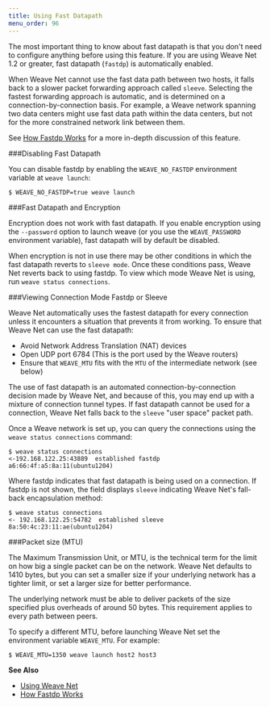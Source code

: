 ```yaml
---
title: Using Fast Datapath
menu_order: 96
---
```



The most important thing to know about fast datapath is that you don't need to configure anything before using this feature. If you are using Weave Net 1.2 or greater, fast datapath (`fastdp`) is automatically enabled.

When Weave Net cannot use the fast data path between two hosts, it falls back to a slower packet forwarding approach called `sleeve`. Selecting the fastest forwarding approach is automatic, and is determined on a connection-by-connection basis. For example, a Weave network spanning two data centers might use fast data path within the data centers, but not for the more constrained network link between them. 

See [How Fastdp Works](/site/how-it-works/fastdp-how-it-works.md) for a more in-depth discussion of this feature. 

###Disabling Fast Datapath

You can disable fastdp by enabling the `WEAVE_NO_FASTDP` environment variable at `weave launch`:

    $ WEAVE_NO_FASTDP=true weave launch

###Fast Datapath and Encryption

Encryption does not work with fast datapath. If you enable encryption using the `--password` option to launch weave (or you use the `WEAVE_PASSWORD` environment variable), fast datapath will by default be disabled. 

When encryption is not in use there may be other conditions in which the fast datapath reverts to `sleeve mode`. Once these conditions pass, Weave Net reverts back to using fastdp. To view which mode Weave Net is using, run `weave status connections`.

###Viewing Connection Mode Fastdp or Sleeve

Weave Net automatically uses the fastest datapath for every connection unless it encounters a situation that prevents it from working. To ensure that Weave Net can use the fast datapath:

 * Avoid Network Address Translation (NAT) devices
 * Open UDP port 6784 (This is the port used by the Weave routers)
 * Ensure that `WEAVE_MTU` fits with the `MTU` of the intermediate network (see below)

The use of fast datapath is an automated connection-by-connection decision made by Weave Net, and because of this, you may end up with a mixture of connection tunnel types. If fast datapath cannot be used for a connection, Weave Net falls back to the `sleeve` "user space" packet path.

Once a Weave network is set up, you can query the connections using the `weave status connections` command:

    $ weave status connections
    <-192.168.122.25:43889  established fastdp a6:66:4f:a5:8a:11(ubuntu1204)

Where fastdp indicates that fast datapath is being used on a connection. If fastdp is not shown, the field displays `sleeve` indicating Weave Net's fall-back encapsulation method:

    $ weave status connections
    <- 192.168.122.25:54782  established sleeve 8a:50:4c:23:11:ae(ubuntu1204)

###Packet size (MTU)

The Maximum Transmission Unit, or MTU, is the technical term for the
limit on how big a single packet can be on the network. Weave Net
defaults to 1410 bytes, but you can set a smaller size if your
underlying network has a tighter limit, or set a larger size for
better performance.

The underlying network must be able to deliver packets of the size
specified plus overheads of around 50 bytes.  This requirement applies
to every path between peers.

To specify a different MTU, before launching Weave Net set the
environment variable `WEAVE_MTU`.  For example:

    $ WEAVE_MTU=1350 weave launch host2 host3

**See Also**

 * [Using Weave Net](/site/using-weave.md)
 * [How Fastdp Works](/site/how-it-works/fastdp-how-it-works.md)
 
